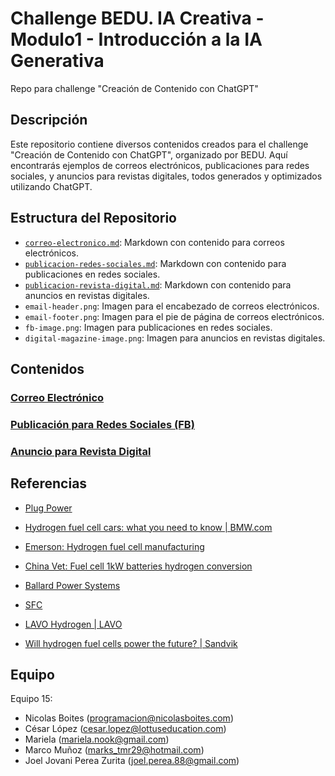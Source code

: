 # Challenge BEDU. IA Creativa - Modulo1 - Introducción a la IA Generativa

Repo para challenge "Creación de Contenido con ChatGPT"

## Descripción

Este repositorio contiene diversos contenidos creados para el challenge "Creación de Contenido con ChatGPT", organizado por BEDU. Aquí encontrarás ejemplos de correos electrónicos, publicaciones para redes sociales, y anuncios para revistas digitales, todos generados y optimizados utilizando ChatGPT.

## Estructura del Repositorio

- [`correo-electronico.md`](./correo-electronico.md): Markdown con contenido para correos electrónicos.
- [`publicacion-redes-sociales.md`](./publicacion-redes-sociales.md): Markdown con contenido para publicaciones en redes sociales.
- [`publicacion-revista-digital.md`](./publicacion-revista-digital.md): Markdown con contenido para anuncios en revistas digitales.
- `email-header.png`: Imagen para el encabezado de correos electrónicos.
- `email-footer.png`: Imagen para el pie de página de correos electrónicos.
- `fb-image.png`: Imagen para publicaciones en redes sociales.
- `digital-magazine-image.png`: Imagen para anuncios en revistas digitales.

## Contenidos

### [Correo Electrónico](./correo-electronico.md)

### [Publicación para Redes Sociales (FB)](./publicacion-redes-sociales.md)

### [Anuncio para Revista Digital](./publicacion-revista-digital.md)

## Referencias

- [Plug Power](https://www.plugpower.com/)
- [Hydrogen fuel cell cars: what you need to know | BMW.com](https://www.lhyfe-heroes.com/about-hydrogen/what-is-a-hydrogen-fuel-cell-a-comprehensive-guide)
- [Emerson: Hydrogen fuel cell manufacturing](https://www.emerson.com/es-mx/automation/fluid-control-pneumatics/hydrogen-fuel-production/hydrogen-fuel-cell-manufacturing)
- [China Vet: Fuel cell 1kW batteries hydrogen conversion](https://es.china-vet.com/fuel-cell-1kw-batteries-hydrogen-conversion-hydrogen-kit-fuel-cell-stack.html)

- [Ballard Power Systems](https://www.ballard.com/)
- [SFC](https://www.sfc.com/technology/hydrogen-fuel-cell/)
- [LAVO Hydrogen | LAVO](https://www.pv-magazine.com/2024/03/22/hydrogen-batteries-vs-lithium-ion-batteries/)
- [Will hydrogen fuel cells power the future? | Sandvik](https://www.pv-magazine.com/2024/03/22/hydrogen-batteries-vs-lithium-ion-batteries/)


## Equipo

Equipo 15:
- Nicolas Boites (programacion@nicolasboites.com)
- César López (cesar.lopez@lottuseducation.com)
- Mariela (mariela.nook@gmail.com)
- Marco Muñoz (marks_tmr29@hotmail.com)
- Joel Jovani Perea Zurita (joel.perea.88@gmail.com)

